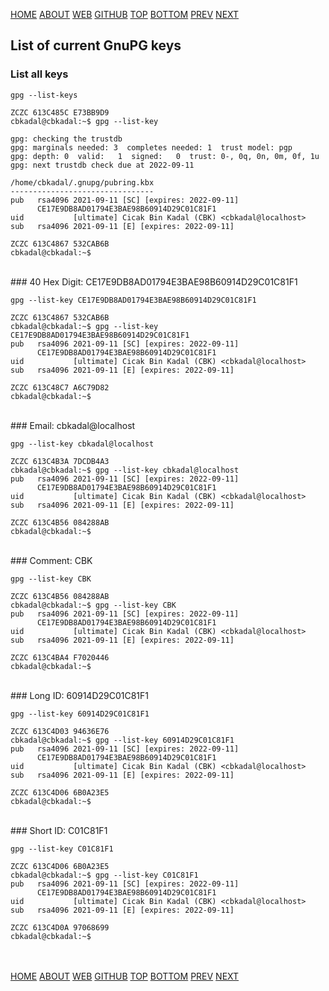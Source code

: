 ---
---
[HOME](index.md)
[ABOUT](README.md)
[WEB](https://osp4diss.vlsm.org/)
[GITHUB](https://github.com/os2xx/osp4diss/)
[TOP](#)
[BOTTOM](#endofpage)
[PREV](CBKadal2.md)
[NEXT](W02-02.md)

## List of current GnuPG keys

### List all keys

```
gpg --list-keys

```

```
ZCZC 613C485C E73BB9D9
cbkadal@cbkadal:~$ gpg --list-key

gpg: checking the trustdb
gpg: marginals needed: 3  completes needed: 1  trust model: pgp
gpg: depth: 0  valid:   1  signed:   0  trust: 0-, 0q, 0n, 0m, 0f, 1u
gpg: next trustdb check due at 2022-09-11

/home/cbkadal/.gnupg/pubring.kbx
--------------------------------
pub   rsa4096 2021-09-11 [SC] [expires: 2022-09-11]
      CE17E9DB8AD01794E3BAE98B60914D29C01C81F1
uid           [ultimate] Cicak Bin Kadal (CBK) <cbkadal@localhost>
sub   rsa4096 2021-09-11 [E] [expires: 2022-09-11]

ZCZC 613C4867 532CAB6B
cbkadal@cbkadal:~$

```

<br>
### 40 Hex Digit: CE17E9DB8AD01794E3BAE98B60914D29C01C81F1

```
gpg --list-key CE17E9DB8AD01794E3BAE98B60914D29C01C81F1

```

```
ZCZC 613C4867 532CAB6B
cbkadal@cbkadal:~$ gpg --list-key CE17E9DB8AD01794E3BAE98B60914D29C01C81F1
pub   rsa4096 2021-09-11 [SC] [expires: 2022-09-11]
      CE17E9DB8AD01794E3BAE98B60914D29C01C81F1
uid           [ultimate] Cicak Bin Kadal (CBK) <cbkadal@localhost>
sub   rsa4096 2021-09-11 [E] [expires: 2022-09-11]

ZCZC 613C48C7 A6C79D82
cbkadal@cbkadal:~$ 

```

<br>
### Email: cbkadal@localhost

```
gpg --list-key cbkadal@localhost

```

```
ZCZC 613C4B3A 7DCDB4A3
cbkadal@cbkadal:~$ gpg --list-key cbkadal@localhost
pub   rsa4096 2021-09-11 [SC] [expires: 2022-09-11]
      CE17E9DB8AD01794E3BAE98B60914D29C01C81F1
uid           [ultimate] Cicak Bin Kadal (CBK) <cbkadal@localhost>
sub   rsa4096 2021-09-11 [E] [expires: 2022-09-11]

ZCZC 613C4B56 084288AB
cbkadal@cbkadal:~$ 

```

<br>
### Comment: CBK

```
gpg --list-key CBK

```

```
ZCZC 613C4B56 084288AB
cbkadal@cbkadal:~$ gpg --list-key CBK
pub   rsa4096 2021-09-11 [SC] [expires: 2022-09-11]
      CE17E9DB8AD01794E3BAE98B60914D29C01C81F1
uid           [ultimate] Cicak Bin Kadal (CBK) <cbkadal@localhost>
sub   rsa4096 2021-09-11 [E] [expires: 2022-09-11]

ZCZC 613C4BA4 F7020446
cbkadal@cbkadal:~$

```

<br>
### Long ID: 60914D29C01C81F1

```
gpg --list-key 60914D29C01C81F1

```

```
ZCZC 613C4D03 94636E76
cbkadal@cbkadal:~$ gpg --list-key 60914D29C01C81F1
pub   rsa4096 2021-09-11 [SC] [expires: 2022-09-11]
      CE17E9DB8AD01794E3BAE98B60914D29C01C81F1
uid           [ultimate] Cicak Bin Kadal (CBK) <cbkadal@localhost>
sub   rsa4096 2021-09-11 [E] [expires: 2022-09-11]

ZCZC 613C4D06 6B0A23E5
cbkadal@cbkadal:~$

```

<br>
### Short ID: C01C81F1

```
gpg --list-key C01C81F1

```

```
ZCZC 613C4D06 6B0A23E5
cbkadal@cbkadal:~$ gpg --list-key C01C81F1
pub   rsa4096 2021-09-11 [SC] [expires: 2022-09-11]
      CE17E9DB8AD01794E3BAE98B60914D29C01C81F1
uid           [ultimate] Cicak Bin Kadal (CBK) <cbkadal@localhost>
sub   rsa4096 2021-09-11 [E] [expires: 2022-09-11]

ZCZC 613C4D0A 97068699
cbkadal@cbkadal:~$

```

<br id="endofpage"><br>
[HOME](index.md)
[ABOUT](README.md)
[WEB](https://osp4diss.vlsm.org/)
[GITHUB](/https://github.com/os2xx/osp4diss)
[TOP](#)
[BOTTOM](#endofpage)
[PREV](CBKadal2.md)
[NEXT](W02-02.md)

